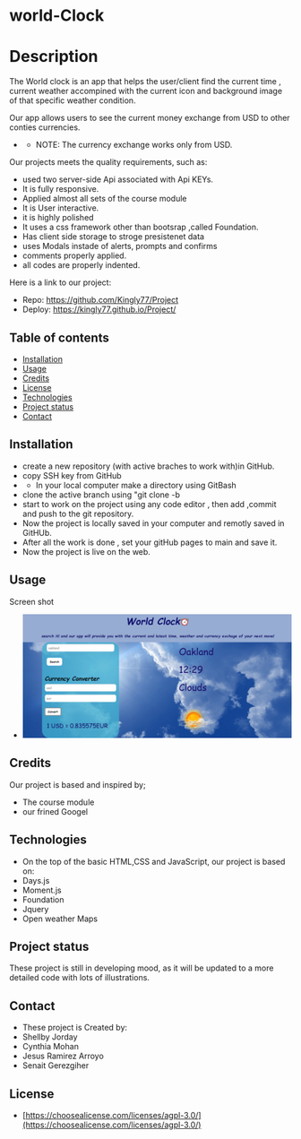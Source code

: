 #  world-Clock

# Description
  The World clock is an app that helps the user/client find the current time , current weather accompined with the current icon and background image of that specific weather condition.

  Our app allows users to see the current money exchange from USD to other conties currencies.
  * * NOTE: The currency exchange works only from USD.
  
  Our projects meets the quality requirements, such as:
   * used two server-side Api associated with Api KEYs.
   * It is fully responsive.
   * Applied almost all sets of the course module
   * It is User interactive.
   * it is highly polished
   * It uses a css framework other than bootsrap ,called Foundation.
   * Has client side storage to stroge presistenet data
   * uses Modals instade of alerts, prompts and confirms
   * comments properly applied.
   * all codes are properly indented.
  
  Here is a link to our project:

   * Repo: https://github.com/Kingly77/Project
   * Deploy: https://kingly77.github.io/Project/


## Table of contents

* [Installation](#installation)
* [Usage](#usage)
* [Credits](#credits)
* [License](#license)
* [Technologies](#technologies)
* [Project status](#project-status)
* [Contact](#contact)

## Installation
* create a new repository (with active braches to work with)in GitHub.
* copy SSH key from GitHub
* * In your local computer make a directory using GitBash
* clone the active branch using "git clone <Url> -b <active branch name> 
* start to work on the project using any code editor , then add ,commit and push to the git repository.
* Now the project is locally saved in your computer and remotly saved in GitHUb.
* After all the work is done , set your gitHub pages to main and save it.
* Now the project is live on the web.

## Usage 
Screen shot 
* ![World clock demo](./assets/images/project-ss.png)


## Credits
Our project is based and inspired by;
 * The course module
 * our frined Googel
 


## Technologies
* On the top of the basic HTML,CSS and JavaScript, our project is based on:
* Days.js
* Moment.js
* Foundation
* Jquery
* Open weather Maps


## Project status
These project is still in developing mood, as it will be updated to a more detailed code with lots of illustrations.


## Contact
 * These project is Created by: 
  * Shellby Jorday
  * Cynthia Mohan
  * Jesus Ramirez Arroyo
  * Senait Gerezgiher

  ## License
* [https://choosealicense.com/licenses/agpl-3.0/](https://choosealicense.com/licenses/agpl-3.0/)
 
